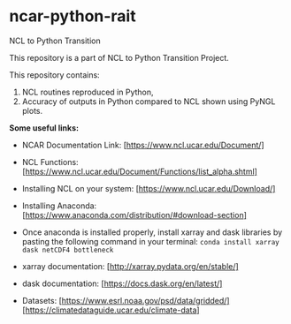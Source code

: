 # ncar-python-rait 
NCL to Python Transition

This repository is a part of NCL to Python Transition Project.

This repository contains:
1. NCL routines reproduced in Python,
2. Accuracy of outputs in Python compared to NCL shown using PyNGL plots.

**Some useful links:**
- NCAR Documentation Link: [https://www.ncl.ucar.edu/Document/]
- NCL Functions: [https://www.ncl.ucar.edu/Document/Functions/list_alpha.shtml]
- Installing NCL on your system: [https://www.ncl.ucar.edu/Download/]

- Installing Anaconda: [https://www.anaconda.com/distribution/#download-section]
- Once anaconda is installed properly, install xarray and dask libraries by pasting the following command in your terminal:
  `conda install xarray dask netCDF4 bottleneck`
- xarray documentation: [http://xarray.pydata.org/en/stable/]
- dask documentation: [https://docs.dask.org/en/latest/]

- Datasets: [https://www.esrl.noaa.gov/psd/data/gridded/]
            [https://climatedataguide.ucar.edu/climate-data]
